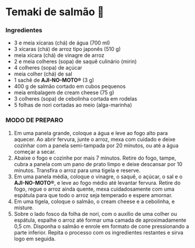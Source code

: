# Temaki de salmão :sushi:

###  Ingredientes

- 3 e meia xícaras (chá) de água (700 ml)
- 3 xícaras (chá) de arroz tipo japonês (510 g)
- meia xícara (chá) de vinagre de arroz
- 2 e meia colheres (sopa) de saquê culinário (mirin)
- 4 colheres (sopa) de açúcar
- meia colher (chá) de sal
- 1 sachê de **AJI-NO-MOTO®** (3 g)
- 400 g de salmão cortado em cubos pequenos
- meia embalagem de cream cheese (75 g)
- 3 colheres (sopa) de cebolinha cortada em rodelas
- 5 folhas de nori cortadas ao meio (alga-marinha)

### MODO DE PREPARO

1. Em uma panela grande, coloque a água e leve ao fogo alto para aquecer. Ao abrir fervura, junte o arroz, mexa com cuidado e deixe cozinhar com a panela semi-tampada por 20 minutos, ou até a água começar a secar.
2. Abaixe o fogo e cozinhe por mais 7 minutos. Retire do fogo, tampe, cubra a panela com um pano de prato limpo e deixe descansar por 10 minutos. Transfira o arroz para uma tigela e reserve.
3. Em uma panela média, coloque o vinagre, o saquê, o açúcar, o sal e o **AJI-NO-MOTO®**, e leve ao fogo médio até levantar fervura. Retire do fogo, regue o arroz ainda quente, mexa cuidadosamente com uma espátula para que todo o arroz seja temperado e espere amornar.
4. Em uma tigela, coloque o salmão, o cream cheese e a cebolinha, e misture.
5. Sobre o lado fosco da folha de nori, com o auxílio de uma colher ou espátula, espalhe o arroz até formar uma camada de aproximadamente 0,5 cm. Disponha o salmão e enrole em formato de cone pressionando a parte inferior. Repita o processo com os ingredientes restantes e sirva logo em seguida.



